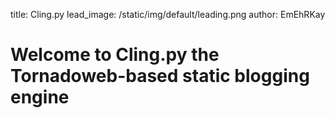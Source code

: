 title: Cling.py
lead_image: /static/img/default/leading.png
author: EmEhRKay

# Welcome to Cling.py the Tornadoweb-based static blogging engine